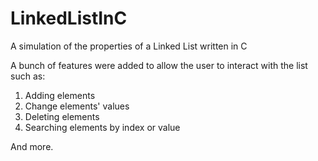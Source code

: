 # LinkedListInC
A simulation of the properties of a Linked List written in C

A bunch of features were added to allow the user to interact with the list such as:

1. Adding elements
2. Change elements' values
3. Deleting elements
4. Searching elements by index or value

And more.
